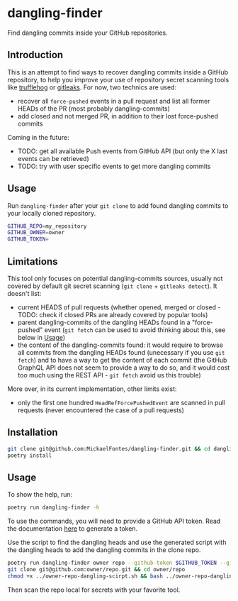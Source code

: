 # dangling-finder

Find dangling commits inside your GitHub repositories.

## Introduction

This is an attempt to find ways to recover dangling commits inside a GitHub repository, to help you improve your use of repository secret scanning tools like [trufflehog](https://github.com/trufflesecurity/trufflehog) or [gitleaks](https://github.com/gitleaks/gitleaks).
For now, two technics are used:

* recover all `force-pushed` events in a pull request and list all former HEADs of the PR (most probably dangling-commits)
* add closed and not merged PR, in addition to their lost force-pushed commits

Coming in the future:

* TODO: get all available Push events from GitHub API (but only the X last events can be retrieved)
* TODO: try with user specific events to get more dangling commits

## Usage

Run `dangling-finder` after your `git clone` to add found dangling commits to your locally cloned repository.

```bash
GITHUB_REPO=my_repository
GITHUB_OWNER=owner
GITHUB_TOKEN=
```

## Limitations

This tool only focuses on potential dangling-commits sources, usually not covered by default git secret scanning (`git clone` + `gitleaks detect`). It doesn't list:

* current HEADS of pull requests (whether opened, merged or closed - TODO: check if closed PRs are already covered by popular tools)
* parent dangling-commits of the dangling HEADs found in a "force-pushed" event (`git fetch` can be used to avoid thinking about this, see below in [Usage](#usage))
* the content of the dangling-commits found: it would require to browse all commits from the dangling HEADs found (unecessary if you use `git fetch`) and to have a way to get the content of each commit (the GitHub GraphQL API does not seem to provide a way to do so, and it would cost too much using the REST API - `git fetch` avoid us this trouble)

More over, in its current implementation, other limits exist:

* only the first one hundred `HeadRefForcePushedEvent` are scanned in pull requests (never encountered the case of a pull requests)

## Installation

```bash
git clone git@github.com:MickaelFontes/dangling-finder.git && cd dangling-finder
poetry install
```

## Usage

To show the help, run:

```bash
poetry run dangling-finder -h
```

To use the commands, you will need to provide a GitHub API token. Read the documentation [here](https://docs.github.com/en/authentication/keeping-your-account-and-data-secure/managing-your-personal-access-tokens) to generate a token.

Use the script to find the dangling heads and use the generated script with the dangling heads to add the dangling commits in the clone repo.

```bash
poetry run dangling-finder owner repo --github-token $GITHUB_TOKEN --git-script > owner-repo-dangling-scirpt.sh
git clone git@github.com:owner/repo.git && cd owner/repo
chmod +x ../owner-repo-dangling-scirpt.sh && bash ../owner-repo-dangling-scirpt.sh
```

Then scan the repo local for secrets with your favorite tool.
